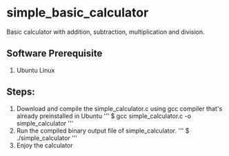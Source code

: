 # simple_basic_calculator
Basic calculator with addition, subtraction, multiplication and division.

## Software Prerequisite
1. Ubuntu Linux

## Steps:
1. Download and compile the simple_calculator.c using gcc compiler that's already preinstalled in Ubuntu
'''
$ gcc simple_calculator.c -o simple_calculator
'''
2. Run the compiled binary output file of simple_calculator.
'''
$ ./simple_calculator
'''
3. Enjoy the calculator
